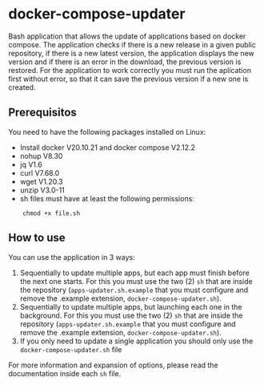 # docker-compose-updater
Bash application that allows the update of applications based on docker compose.
The application checks if there is a new release in a given public repository, if there is a new latest version, the application displays the new version and if there is an error in the download, the previous version is restored.
For the application to work correctly you must run the aplication first without error, so that it can save the previous version if a new one is created.

## Prerequisitos
You need to have the following packages installed on Linux:

* Install docker V20.10.21 and docker compose V2.12.2
* nohup V8.30
* jq V1.6
* curl V7.68.0
* wget V1.20.3
* unzip V3.0-11
* sh files must have at least the following permissions:
```
    chmod +x file.sh
```

## How to use
You can use the application in 3 ways:
1. Sequentially to update multiple apps, but each app must finish before the next one starts.
For this you must use the two (2) ``sh`` that are inside the repository (``apps-updater.sh.example`` that you must configure and remove the .example extension, ``docker-compose-updater.sh``).
2. Sequentially to update multiple apps, but launching each one in the background.
For this you must use the two (2) ``sh`` that are inside the repository (``apps-updater.sh.example`` that you must configure and remove the .example extension, ``docker-compose-updater.sh``).
3. If you only need to update a single application you should only use the ``docker-compose-updater.sh`` file

For more information and expansion of options, please read the documentation inside each ``sh`` file.
